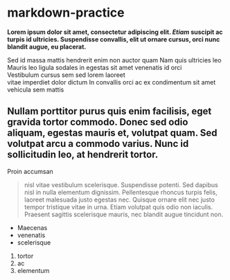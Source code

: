# markdown-practice

**Lorem ipsum dolor sit amet, consectetur adipiscing elit. _Etiam_ suscipit ac turpis id ultricies. Suspendisse convallis, elit ut ornare cursus, orci nunc blandit augue, eu placerat.**

Sed id massa mattis hendrerit enim non auctor quam Nam quis ultricies leo Mauris leo ligula sodales in egestas sit amet venenatis id orci\
Vestibulum cursus sem sed lorem laoreet\
vitae imperdiet dolor dictum In convallis orci ac ex condimentum sit amet vehicula sem mattis

## Nullam porttitor purus quis enim facilisis, eget gravida tortor commodo. Donec sed odio aliquam, egestas mauris et, volutpat quam. Sed volutpat arcu a commodo varius. Nunc id sollicitudin leo, at hendrerit tortor.

Proin accumsan 
> nisl vitae vestibulum scelerisque. Suspendisse potenti. Sed dapibus nisl in nulla elementum dignissim. Pellentesque rhoncus turpis felis, laoreet malesuada justo egestas nec. Quisque ornare elit nec justo tempor tristique vitae in urna. Etiam volutpat quis odio non iaculis. Praesent sagittis scelerisque mauris, nec blandit augue tincidunt non.

- Maecenas 
- venenatis 
- scelerisque
1. tortor 
2. ac 
3. elementum

